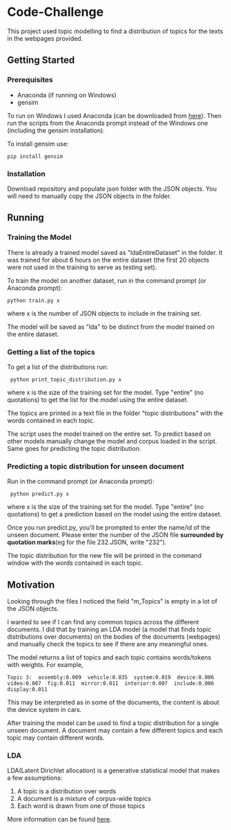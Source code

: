 # Code-Challenge
This project used topic modelling to find a distribution of topics for the texts in the webpages provided.

## Getting Started

### Prerequisites

* Anaconda (if running on Windows)
* gensim

To run on Windows I used Anaconda (can be downloaded from [here](https://www.anaconda.com/download/ "Download Anaconda")).
Then run the scripts from the Anaconda prompt instead of the Windows one (including the gensim installation).

To install gensim use:
```
pip install gensim
```
### Installation
Download repository and populate json folder with the JSON objects. You will need to manually copy the JSON objects in the folder.
## Running
### Training the Model
There is already a trained model saved as "ldaEntireDataset" in the folder. It was trained for about 6 hours on the entire dataset (the first 20 objects were not used in the training to serve as testing set).

To train the model on another dataset, run in the command prompt (or Anaconda prompt):

``` python train.py x ```

where x is the number of JSON objects to include in the training set.

The model will be saved as "lda" to be distinct from the model trained on the entire dataset.
### Getting a list of the topics
To get a list of the distributions run:

``` python print_topic_distribution.py x```

where x is the size of the training set for the model. Type "entire" (no quotations) to get the list for the model using the entire dataset.

The topics are printed in a text file in the folder "topic distributions" with the words contained in each topic.

The script uses the model trained on the entire set. To predict based on other models manually change the model and corpus loaded in the script. Same goes for predicting the topic distribution.
### Predicting a topic distribution for unseen document
Run in the command prompt (or Anaconda prompt):

``` python predict.py x```

where x is the size of the training set for the model. Type "entire" (no quotations) to get a prediction based on the model using the entire dataset.

Once you run predict.py, you'll be prompted to enter the name/id of the unseen document. Please enter the number of the JSON file **surrounded by quotation marks**(eg for the file 232.JSON, write "232").

The topic distribution for the new file will be printed in the command window with the words contained in each topic.
## Motivation
Looking through the files I noticed the field "m_Topics" is empty in a lot of the JSON objects.

I wanted to see if I can find any common topics across the different documents. I did that by training an LDA model (a model that finds topic distributions over documents) on the bodies of the documents (webpages) and manually check the topics to see if there are any meaningful ones.

The model returns a list of topics and each topic contains words/tokens with weights. For example,

` Topic 3:  assembly:0.009  vehicle:0.035  system:0.019  device:0.006  video:0.007  fig:0.011  mirror:0.011  interior:0.007  include:0.006  display:0.011 `

This may be interpreted as in some of the documents, the content is about the device system in cars.

After training the model can be used to find a topic distribution for a single unseen document. A document may contain a few different topics and each topic may contain different words.

### LDA
LDA(Latent Dirichlet allocation) is a generative statistical model that makes a few assumptions:
1. A topic is a distribution over words
2. A document is a mixture of corpus-wide topics
3. Each word is drawn from one of those topics

More information can be found [here](http://psiexp.ss.uci.edu/research/papers/Griffiths_Steyvers_Tenenbaum_2007.pdf "Topics in Semantic Representation").

